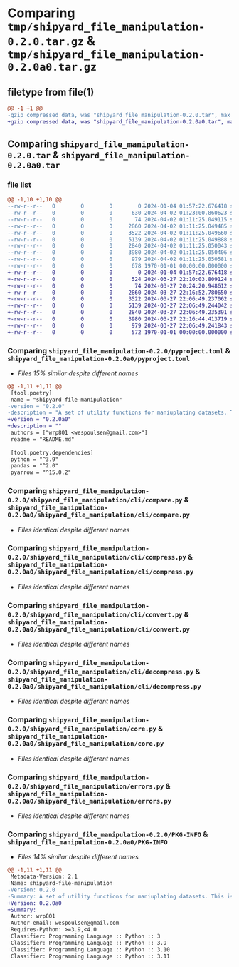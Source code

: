 # Comparing `tmp/shipyard_file_manipulation-0.2.0.tar.gz` & `tmp/shipyard_file_manipulation-0.2.0a0.tar.gz`

## filetype from file(1)

```diff
@@ -1 +1 @@
-gzip compressed data, was "shipyard_file_manipulation-0.2.0.tar", max compression
+gzip compressed data, was "shipyard_file_manipulation-0.2.0a0.tar", max compression
```

## Comparing `shipyard_file_manipulation-0.2.0.tar` & `shipyard_file_manipulation-0.2.0a0.tar`

### file list

```diff
@@ -1,10 +1,10 @@
--rw-r--r--   0        0        0        0 2024-01-04 01:57:22.676418 shipyard_file_manipulation-0.2.0/README.md
--rw-r--r--   0        0        0      630 2024-04-02 01:23:00.860623 shipyard_file_manipulation-0.2.0/pyproject.toml
--rw-r--r--   0        0        0       74 2024-04-02 01:11:25.049115 shipyard_file_manipulation-0.2.0/shipyard_file_manipulation/__init__.py
--rw-r--r--   0        0        0     2860 2024-04-02 01:11:25.049485 shipyard_file_manipulation-0.2.0/shipyard_file_manipulation/cli/compare.py
--rw-r--r--   0        0        0     3522 2024-04-02 01:11:25.049660 shipyard_file_manipulation-0.2.0/shipyard_file_manipulation/cli/compress.py
--rw-r--r--   0        0        0     5139 2024-04-02 01:11:25.049888 shipyard_file_manipulation-0.2.0/shipyard_file_manipulation/cli/convert.py
--rw-r--r--   0        0        0     2840 2024-04-02 01:11:25.050043 shipyard_file_manipulation-0.2.0/shipyard_file_manipulation/cli/decompress.py
--rw-r--r--   0        0        0     3980 2024-04-02 01:11:25.050406 shipyard_file_manipulation-0.2.0/shipyard_file_manipulation/core.py
--rw-r--r--   0        0        0      979 2024-04-02 01:11:25.050581 shipyard_file_manipulation-0.2.0/shipyard_file_manipulation/errors.py
--rw-r--r--   0        0        0      678 1970-01-01 00:00:00.000000 shipyard_file_manipulation-0.2.0/PKG-INFO
+-rw-r--r--   0        0        0        0 2024-01-04 01:57:22.676418 shipyard_file_manipulation-0.2.0a0/README.md
+-rw-r--r--   0        0        0      524 2024-03-27 22:10:03.809124 shipyard_file_manipulation-0.2.0a0/pyproject.toml
+-rw-r--r--   0        0        0       74 2024-03-27 20:24:20.948612 shipyard_file_manipulation-0.2.0a0/shipyard_file_manipulation/__init__.py
+-rw-r--r--   0        0        0     2860 2024-03-27 22:16:52.780650 shipyard_file_manipulation-0.2.0a0/shipyard_file_manipulation/cli/compare.py
+-rw-r--r--   0        0        0     3522 2024-03-27 22:06:49.237062 shipyard_file_manipulation-0.2.0a0/shipyard_file_manipulation/cli/compress.py
+-rw-r--r--   0        0        0     5139 2024-03-27 22:06:49.244042 shipyard_file_manipulation-0.2.0a0/shipyard_file_manipulation/cli/convert.py
+-rw-r--r--   0        0        0     2840 2024-03-27 22:06:49.235391 shipyard_file_manipulation-0.2.0a0/shipyard_file_manipulation/cli/decompress.py
+-rw-r--r--   0        0        0     3980 2024-03-27 22:16:44.413719 shipyard_file_manipulation-0.2.0a0/shipyard_file_manipulation/core.py
+-rw-r--r--   0        0        0      979 2024-03-27 22:06:49.241843 shipyard_file_manipulation-0.2.0a0/shipyard_file_manipulation/errors.py
+-rw-r--r--   0        0        0      572 1970-01-01 00:00:00.000000 shipyard_file_manipulation-0.2.0a0/PKG-INFO
```

### Comparing `shipyard_file_manipulation-0.2.0/pyproject.toml` & `shipyard_file_manipulation-0.2.0a0/pyproject.toml`

 * *Files 15% similar despite different names*

```diff
@@ -1,11 +1,11 @@
 [tool.poetry]
 name = "shipyard-file-manipulation"
-version = "0.2.0"
-description = "A set of utility functions for maniuplating datasets. This is primarily used within the Shipyard Application"
+version = "0.2.0a0"
+description = ""
 authors = ["wrp801 <wespoulsen@gmail.com>"]
 readme = "README.md"
 
 [tool.poetry.dependencies]
 python = "^3.9"
 pandas = "^2.0"
 pyarrow = "^15.0.2"
```

### Comparing `shipyard_file_manipulation-0.2.0/shipyard_file_manipulation/cli/compare.py` & `shipyard_file_manipulation-0.2.0a0/shipyard_file_manipulation/cli/compare.py`

 * *Files identical despite different names*

### Comparing `shipyard_file_manipulation-0.2.0/shipyard_file_manipulation/cli/compress.py` & `shipyard_file_manipulation-0.2.0a0/shipyard_file_manipulation/cli/compress.py`

 * *Files identical despite different names*

### Comparing `shipyard_file_manipulation-0.2.0/shipyard_file_manipulation/cli/convert.py` & `shipyard_file_manipulation-0.2.0a0/shipyard_file_manipulation/cli/convert.py`

 * *Files identical despite different names*

### Comparing `shipyard_file_manipulation-0.2.0/shipyard_file_manipulation/cli/decompress.py` & `shipyard_file_manipulation-0.2.0a0/shipyard_file_manipulation/cli/decompress.py`

 * *Files identical despite different names*

### Comparing `shipyard_file_manipulation-0.2.0/shipyard_file_manipulation/core.py` & `shipyard_file_manipulation-0.2.0a0/shipyard_file_manipulation/core.py`

 * *Files identical despite different names*

### Comparing `shipyard_file_manipulation-0.2.0/shipyard_file_manipulation/errors.py` & `shipyard_file_manipulation-0.2.0a0/shipyard_file_manipulation/errors.py`

 * *Files identical despite different names*

### Comparing `shipyard_file_manipulation-0.2.0/PKG-INFO` & `shipyard_file_manipulation-0.2.0a0/PKG-INFO`

 * *Files 14% similar despite different names*

```diff
@@ -1,11 +1,11 @@
 Metadata-Version: 2.1
 Name: shipyard-file-manipulation
-Version: 0.2.0
-Summary: A set of utility functions for maniuplating datasets. This is primarily used within the Shipyard Application
+Version: 0.2.0a0
+Summary: 
 Author: wrp801
 Author-email: wespoulsen@gmail.com
 Requires-Python: >=3.9,<4.0
 Classifier: Programming Language :: Python :: 3
 Classifier: Programming Language :: Python :: 3.9
 Classifier: Programming Language :: Python :: 3.10
 Classifier: Programming Language :: Python :: 3.11
```

